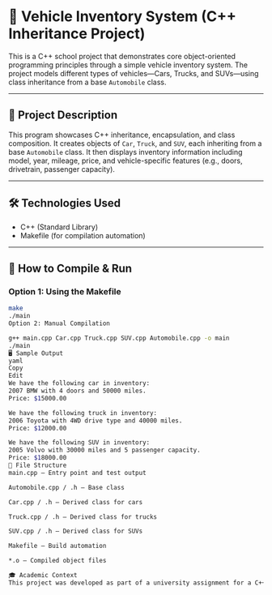 # 🚗 Vehicle Inventory System (C++ Inheritance Project)

This is a C++ school project that demonstrates core object-oriented programming principles through a simple vehicle inventory system. The project models different types of vehicles—Cars, Trucks, and SUVs—using class inheritance from a base `Automobile` class.

---

## 📘 Project Description

This program showcases C++ inheritance, encapsulation, and class composition. It creates objects of `Car`, `Truck`, and `SUV`, each inheriting from a base `Automobile` class. It then displays inventory information including model, year, mileage, price, and vehicle-specific features (e.g., doors, drivetrain, passenger capacity).

---

## 🛠️ Technologies Used

- C++ (Standard Library)
- Makefile (for compilation automation)

---

## 🧪 How to Compile & Run

### Option 1: Using the Makefile
```bash
make
./main
Option 2: Manual Compilation

g++ main.cpp Car.cpp Truck.cpp SUV.cpp Automobile.cpp -o main
./main
🖥️ Sample Output
yaml
Copy
Edit
We have the following car in inventory:
2007 BMW with 4 doors and 50000 miles.
Price: $15000.00

We have the following truck in inventory:
2006 Toyota with 4WD drive type and 40000 miles.
Price: $12000.00

We have the following SUV in inventory:
2005 Volvo with 30000 miles and 5 passenger capacity.
Price: $18000.00
📁 File Structure
main.cpp – Entry point and test output

Automobile.cpp / .h – Base class

Car.cpp / .h – Derived class for cars

Truck.cpp / .h – Derived class for trucks

SUV.cpp / .h – Derived class for SUVs

Makefile – Build automation

*.o – Compiled object files

🎓 Academic Context
This project was developed as part of a university assignment for a C++ programming course. It aims to reinforce OOP concepts such as inheritance, polymorphism, and class design in a practical, hands-on way.
